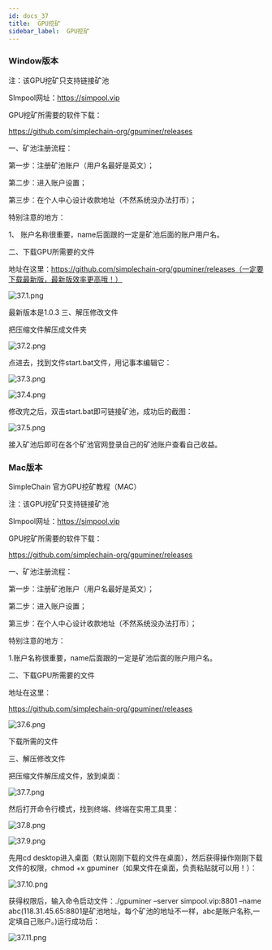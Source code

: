 ```yaml
---
id: docs_37
title:  GPU挖矿
sidebar_label:  GPU挖矿
---
```


### Window版本

注：该GPU挖矿只支持链接矿池

SImpool网址：https://simpool.vip

GPU挖矿所需要的软件下载：

https://github.com/simplechain-org/gpuminer/releases

一、矿池注册流程：

第一步：注册矿池账户（用户名最好是英文）；

第二步：进入账户设置；

第三步：在个人中心设计收款地址（不然系统没办法打币）；

特别注意的地方：

1、 账户名称很重要，name后面跟的一定是矿池后面的账户用户名。

二、下载GPU所需要的文件

地址在这里：https://github.com/simplechain-org/gpuminer/releases（一定要下载最新版，最新版效率更高哦！）

![37.1.png](http://ww1.sinaimg.cn/large/007csy4ply1gf8dwpq81vj31a60jqq84.jpg)
 
最新版本是1.0.3
三、解压修改文件

把压缩文件解压成文件夹

![37.2.png](http://ww1.sinaimg.cn/large/007csy4ply1gf8dwpppsrj305804i0td.jpg)

点进去，找到文件start.bat文件，用记事本编辑它：

![37.3.png](http://ww1.sinaimg.cn/large/007csy4ply1gf8dwppk9cj30n40403zj.jpg)

![37.4.png](http://ww1.sinaimg.cn/large/007csy4ply1gf8dwpql78j31uo0rs42x.jpg)

修改完之后，双击start.bat即可链接矿池，成功后的截图：

![37.5.png](http://ww1.sinaimg.cn/large/007csy4ply1gf8dwpqi6gj31ic0nm777.jpg)

接入矿池后即可在各个矿池官网登录自己的矿池账户查看自己收益。

### Mac版本

SimpleChain 官方GPU挖矿教程（MAC）

注：该GPU挖矿只支持链接矿池

SImpool网址：https://simpool.vip

GPU挖矿所需要的软件下载：

https://github.com/simplechain-org/gpuminer/releases

一、矿池注册流程：

第一步：注册矿池账户（用户名最好是英文）；

第二步：进入账户设置；

第三步：在个人中心设计收款地址（不然系统没办法打币）；

特别注意的地方：

1.账户名称很重要，name后面跟的一定是矿池后面的账户用户名。

二、下载GPU所需要的文件

地址在这里：

https://github.com/simplechain-org/gpuminer/releases

![37.6.png](http://ww1.sinaimg.cn/large/007csy4ply1gf8dwpvxhfj31a60jqq84.jpg)

下载所需的文件

三、解压修改文件

把压缩文件解压成文件，放到桌面：

![37.7.png](http://ww1.sinaimg.cn/large/007csy4ply1gf8dwpuznxj307c074413.jpg)

然后打开命令行模式，找到终端、终端在实用工具里：

![37.8.png](http://ww1.sinaimg.cn/large/007csy4ply1gf8dwq11ljj30na0es7c1.jpg)

![37.9.png](http://ww1.sinaimg.cn/large/007csy4ply1gf8dwq54ixj30n40eitfv.jpg)
 
先用cd desktop进入桌面（默认刚刚下载的文件在桌面），然后获得操作刚刚下载文件的权限，chmod +x gpuminer（如果文件在桌面，负责粘贴就可以用！）：

![37.10.png](http://ww1.sinaimg.cn/large/007csy4ply1gf8dwq9vd7j31260naaon.jpg)

获得权限后，输入命令启动文件：./gpuminer –server simpool.vip:8801 –name abc(118.31.45.65:8801是矿池地址，每个矿池的地址不一样，abc是账户名称,一定填自己账户。)运行成功后：

![37.11.png](http://ww1.sinaimg.cn/large/007csy4ply1gf8dwq42rvj31260naaon.jpg)

 





